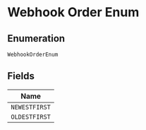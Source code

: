 
# Webhook Order Enum

## Enumeration

`WebhookOrderEnum`

## Fields

| Name |
|  --- |
| `NEWESTFIRST` |
| `OLDESTFIRST` |

